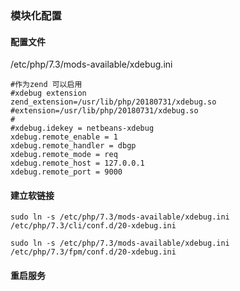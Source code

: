 ### 模块化配置

#### 配置文件

/etc/php/7.3/mods-available/xdebug.ini

```
#作为zend 可以启用
#xdebug extension
zend_extension=/usr/lib/php/20180731/xdebug.so
#extension=/usr/lib/php/20180731/xdebug.so
#
#xdebug.idekey = netbeans-xdebug
xdebug.remote_enable = 1
xdebug.remote_handler = dbgp
xdebug.remote_mode = req
xdebug.remote_host = 127.0.0.1
xdebug.remote_port = 9000
```

#### 建立软链接

`sudo ln -s /etc/php/7.3/mods-available/xdebug.ini /etc/php/7.3/cli/conf.d/20-xdebug.ini`

`sudo ln -s /etc/php/7.3/mods-available/xdebug.ini /etc/php/7.3/fpm/conf.d/20-xdebug.ini`

#### 重启服务